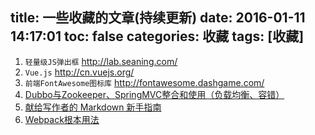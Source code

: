 title: 一些收藏的文章(持续更新)
date: 2016-01-11 14:17:01
toc: false
categories: 收藏
tags: [收藏]
---

1. `轻量级JS弹出框` http://lab.seaning.com/
2. `Vue.js` http://cn.vuejs.org/
3. `前端FontAwesome图标库` http://fontawesome.dashgame.com/
4. [Dubbo与Zookeeper、SpringMVC整合和使用（负载均衡、容错）](http://blog.csdn.net/congcong68/article/details/41113239)
5. [献给写作者的 Markdown 新手指南](http://www.jianshu.com/p/q81RER)
6. [Webpack根本用法](http://www.myexception.cn/web/2039222.html)